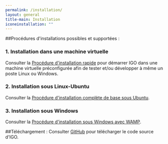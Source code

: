 ```yaml
---
permalink: /installation/
layout: general
title-main: Installation
iconeinstallation: ""
---
```


##Procédures d'installations possibles et supportées :

### 1. Installation dans une machine virtuelle
Consulter la [Procédure d'installation rapide](https://github.com/infra-geo-ouverte/igo#installation-et-démarrage-de-lenvironnement-de-développement)  pour démarrer IGO dans une machine virtuelle préconfigurée afin de tester et/ou développer à même un poste Linux ou Windows.

### 2. Installation sous Linux-Ubuntu
Consulter la [Procédure d'installation complète de base sous Ubuntu](https://github.com/infra-geo-ouverte/igo/blob/master/doc/installation/installation_linux_base.md).

### 3. Installation sous Windows
Consulter la [Procédure d'installation sous Windows avec WAMP](https://github.com/infra-geo-ouverte/igo/blob/master/doc/installation/installation_windows.docm).



##Téléchargement :
Consulter [GitHub](https://github.com/infra-geo-ouverte/igo) pour télécharger le code source d'IGO.
